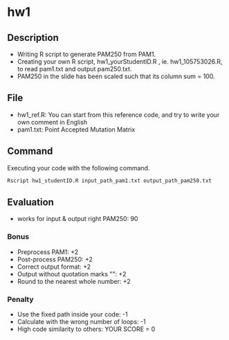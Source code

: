 # hw1

## Description

* Writing R script to generate PAM250 from PAM1.
* Creating your own R script, hw1_yourStudentID.R , ie. hw1_105753026.R, to read pam1.txt and output pam250.txt.
* PAM250 in the slide has been scaled such that its column sum = 100.

## File

* hw1_ref.R: You can start from this reference code, and try to write your own comment in English
* pam1.txt: Point Accepted Mutation Matrix

## Command

Executing your code with the following command.

```R
Rscript hw1_studentID.R input_path_pam1.txt output_path_pam250.txt
```

## Evaluation
* works for input & output right PAM250: 90

### Bonus

* Preprocess PAM1: +2
* Post-process PAM250: +2
* Correct output format: +2
* Output without quotation marks "": +2
* Round to the nearest whole number: +2

### Penalty

* Use the fixed path inside your code: -1
* Calculate with the wrong number of loops: -1
* High code similarity to others: YOUR SCORE = 0
